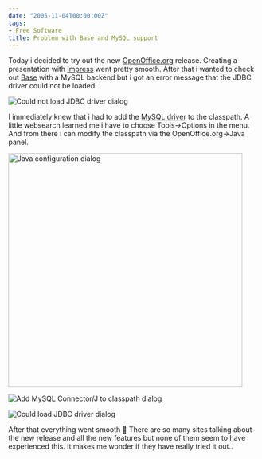 ```yaml
---
date: "2005-11-04T00:00:00Z"
tags:
- Free Software
title: Problem with Base and MySQL support
---
```

Today i decided to try out the new [OpenOffice.org](http://www.openoffice.org/) release. Creating a presentation with [Impress](http://www.openoffice.org/product/impress.html) went pretty smooth. After that i wanted to check out [Base](http://www.openoffice.org/product/base.html) with a MySQL backend but i got an error message that the JDBC driver could not be loaded. 


![Could not load JDBC driver dialog](http://www.timvw.be/wp-content/images/ooo2mysqlfail.jpg) 

I immediately knew that i had to add the [MySQL driver](http://www.mysql.com/products/connector/j/) to the classpath. A little websearch learned me i have to choose Tools->Options in the menu. And from there i can modify the classpath via the OpenOffice.org->Java panel.


<img src="http://www.timvw.be/wp-content/images/ooo2mysqljava.jpg" alt="Java configuration dialog" width="470" /> 


![Add MySQL Connector/J to classpath dialog](http://www.timvw.be/wp-content/images/ooo2mysqladd.jpg) 


![Could load JDBC driver dialog](http://www.timvw.be/wp-content/images/ooo2mysqlsuccess.jpg) 

After that everything went smooth 🙂 There are so many sites talking about the new release and all the new features but none of them seem to have experienced this. It makes me wonder if they have really tried it out..
